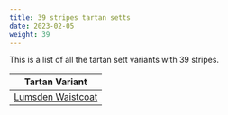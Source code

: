 ```yaml
---
title: 39 stripes tartan setts
date: 2023-02-05
weight: 39
---
```

This is a list of all the tartan sett variants with 39 stripes.

| Tartan Variant |
|---------------|
| [Lumsden Waistcoat](/tartans/G/42/LN4/G40/R16/G12/Y6/G12/R16/G20/R18/G22/R44/G6/R18/G6/R42/LN4/R20/B52/R12/B52/R20/LN4/R38/G4/R4/G6/R4/G4/R40/G4/R4/G6/R4/G4/R38/G40/R12/G/40)||
